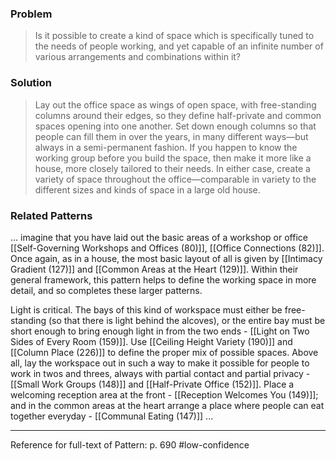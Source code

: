### Problem
>Is it possible to create a kind of space which is specifically tuned to the needs of people working, and yet capable of an infinite number of various arrangements and combinations within it?

### Solution
>Lay out the office space as wings of open space, with free-standing columns around their edges, so they define half-private and common spaces opening into one another. Set down enough columns so that people can fill them in over the years, in many different ways—but always in a semi-permanent fashion.
>If you happen to know the working group before you build the space, then make it more like a house, more closely tailored to their needs. In either case, create a variety of space throughout the office—comparable in variety to the different sizes and kinds of space in a large old house.


### Related Patterns
... imagine that you have laid out the basic areas of a workshop or office [[Self-Governing Workshops and Offices (80)]], [[Office Connections (82)]]. Once again, as in a house, the most basic layout of all is given by [[Intimacy Gradient (127)]] and [[Common Areas at the Heart (129)]]. Within their general framework, this pattern helps to define the working space in more detail, and so completes these larger patterns. 

Light is critical. The bays of this kind of workspace must either be free-standing (so that there is light behind the alcoves), or the entire bay must be short enough to bring enough light in from the two ends - [[Light on Two Sides of Every Room (159)]]. Use [[Ceiling Height Variety (190)]] and [[Column Place (226)]] to define the proper mix of possible spaces. Above all, lay the workspace out in such a way to make it possible for people to work in twos and threes, always with partial contact and partial privacy - [[Small Work Groups (148)]] and [[Half-Private Office (152)]]. Place a welcoming reception area at the front - [[Reception Welcomes You (149)]]; and in the common areas at the heart arrange a place where people can eat together everyday - [[Communal Eating (147)]] ...

---
Reference for full-text of Pattern: p. 690 #low-confidence 
